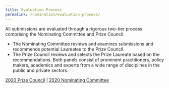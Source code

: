```yaml
---
title: Evaluation Process
permalink: /nomination/evaluation-process/
---
```


All submissions are evaluated through a rigorous two-tier process comprising the Nominating Committee and Prize Council.

- The Nominating Committee reviews and examines submissions and recommends potential Laureates to the Prize Council.
- The Prize Council reviews and selects the Prize Laureate based on the recommendations.
Both panels consist of prominent practitioners, policy makers, academics and experts from a wide range of disciplines in the public and private sectors.

[2020 Prize Council](/about/prize-jury/prize-council/) | [2020 Nominating Committee](/about/prize-jury/nominating-committee/)
